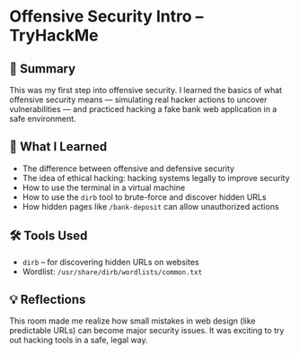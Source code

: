 # Offensive Security Intro – TryHackMe

## 📘 Summary
This was my first step into offensive security. I learned the basics of what offensive security means — simulating real hacker actions to uncover vulnerabilities — and practiced hacking a fake bank web application in a safe environment.

## 🧠 What I Learned
- The difference between offensive and defensive security
- The idea of ethical hacking: hacking systems legally to improve security
- How to use the terminal in a virtual machine
- How to use the `dirb` tool to brute-force and discover hidden URLs
- How hidden pages like `/bank-deposit` can allow unauthorized actions

## 🛠️ Tools Used
- `dirb` – for discovering hidden URLs on websites
- Wordlist: `/usr/share/dirb/wordlists/common.txt`

## 💡 Reflections
This room made me realize how small mistakes in web design (like predictable URLs) can become major security issues. It was exciting to try out hacking tools in a safe, legal way.
